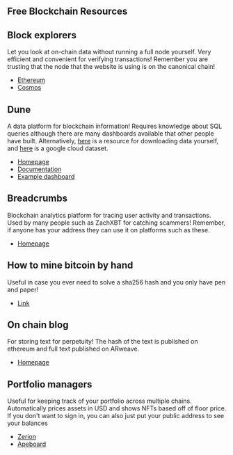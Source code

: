 
## Free Blockchain Resources

## Block explorers
Let you look at on-chain data without running a full node yourself. Very efficient and convenient for verifying transactions! Remember you are trusting that the node that the website is using is on the canonical chain!
- [Ethereum](https://etherscan.io/accounts)
- [Cosmos](https://www.mintscan.io/cosmos)

## Dune
A data platform for blockchain information! Requires knowledge about SQL queries although there are many dashboards available that other people have built. Alternatively, [here](https://github.com/blockchain-etl/ethereum-etl) is a resource for downloading data yourself, and [here](https://console.cloud.google.com/bigquery?p=bigquery-public-data&d=crypto_ethereum&page=dataset&_ga=2.181269479.-1376780632.1667171394&pli=1&project=flawless-point-361903) is a google cloud dataset. 
- [Homepage](https://dune.com/browse/dashboards)
- [Documentation](https://dune.com/docs/)
- [Example dashboard](https://dune.com/ethpanda/Redacted)

## Breadcrumbs
Blockchain analytics platform for tracing user activity and transactions. Used by many people such as ZachXBT for catching scammers! Remember, if anyone has your address they can use it on platforms such as these. 
- [Homepage](https://www.breadcrumbs.app/)

## How to mine bitcoin by hand
Useful in case you ever need to solve a sha256 hash and you only have pen and paper!
- [Link](https://twitter.com/DocumentingBTC/status/1571104552304390145?s=20&t=wDGwaQ7T18j52bH_q0D_Eg)

## On chain blog
For storing text for perpetuity! The hash of the text is published on ethereum and full text published on ARweave. 
- [Homepage](https://mirror.xyz/)

## Portfolio managers
Useful for keeping track of your portfolio across multiple chains. Automatically prices assets in USD and shows NFTs based off of floor price. If you don't want to sign in, you can also just put your public address to see your balances
- [Zerion](https://app.zerion.io/connect-wallet)
- [Apeboard](https://apeboard.finance/dashboard)


